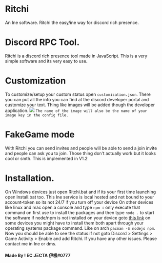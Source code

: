 # Ritchi
An Ine software. Ritchi the easy/ine way for discord rich presence.

# Discord RPC Tool.
Ritchi is a discord rich presence tool made in JavaScript.
This is a very simple software and its very easy to use.

# Customization
To customize/setup your custom status open `customization.json`. There you can put all the info you can find at the discord developer portal and customize your text. Thing like images will be added though the developer application. 
<img src="https://forum.cfx.re/uploads/default/original/3X/c/a/cae8666cda59131cdb35a32e6802c4c31d9af5d6.png"></img>
`The name of the image will also be the name of your image key in the config file.`

# FakeGame mode
With Ritchi you can send invites and people will be able to send a join invite and people can ask you to join. Those thing don't actually work but it looks cool or smth. This is implemented in V1.2
# Installation.
On Windows devices just open Ritchi.bat and if its your first time launching open Install.bat too. This Ine service is local hosted and not bound to your account-token so its not 24/7 if you turn off your device
On other devices like linux and mac open a console and type `npm i` only execute that command on first use to install the packages and then type `node .` to start the software if node/npm is not installed on your device goto [this link](https://nodejs.org/en/) on some devices you might have to install them both apart through your operating systems package command. Like on arch `pacman -S nodejs npm`.
Now you should be able to see the status if not goto Discord > Settings > Game Activity > Enable and add Ritchi. If you have any other issues. Please contact me in Ine or dms.

#### Made By ! EC JΞCTA 伊根#0777
